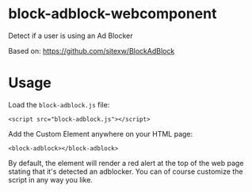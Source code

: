 # block-adblock-webcomponent
Detect if a user is using an Ad Blocker

Based on: https://github.com/sitexw/BlockAdBlock

# Usage

Load the `block-adblock.js` file:
```
<script src="block-adblock.js"></script>
```

Add the Custom Element anywhere on your HTML page:
```
<block-adblock></block-adblock>
```

By default, the element will render a red alert at the top of the web page stating that it's detected an adblocker.
You can of course customize the script in any way you like.

